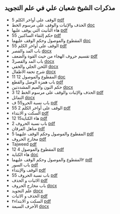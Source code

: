 ## مذكرات الشيخ شعبان علي في علم التجويد
- الوقف على أواخر الكلم 5 [pdf](الوقف_على_أواخر_الكلم_5.pdf)
- الحذف والإثبات والوقف على مرسوم الخط [doc](الحذف_والإثبات_والوقف_على_مرسوم_الخط.doc)
- هاء التأنيث التي يوقف عليها [pdf](هاء-التأنيث-التي-يوقف-عليها.pdf)
- حكم إلتقاء الساكنين 55 [pdf](حكم_إلتقاء_الساكنين_55.pdf)
- المقطوع والموصول وحكم الوقف عليهما [doc](المقطوع_والموصول_وحكم_الوقف_عليهما.doc)
- 55 الوقف على أواخر الكلم [pdf](55_الوقف_على_أواخر_الكلم.pdf)
- باب المد والقصر [docx](باب_المد_والقصر.docx)
- تقسيم حروف الهجاء من حيث القوة والضعف [pdf](تقسيم_حروف_الهجاء_من_حيث_القوة_والضعف.pdf)
- باب المد والقصر3 [docx](باب_المد_والقصر3.docx)
- اللحن الجلي والخفي [docx](اللحن_الجلي_والخفي.docx)
- شرح تحفة الاطفال [docx](شرح_تحفة_الاطفال.docx)
- المقطوع والموصول 12 11 [doc](المقطوع_والموصول_12-11.doc)
- باب همزة الوصل والقطع [pdf](باب_همزة_الوصل_والقطع.pdf)
- حكم النون والميم المشددتين [docx](حكم_النون_والميم_المشددتين.docx)
- 3  12 الحذف والإثبات والوقف على مرسوم الخط [pdf](3_-12_الحذف_والإثبات_والوقف_على_مرسوم_الخط.pdf)
- التماثل [docx](التماثل.docx)
- باب نسبة الحرو55 ف [pdf](باب_نسبة_الحرو55_ف.pdf)
- الوقف على أواخر الكلم 2 55    [pdf](الوقف_على_أواخر_الكلم_2-55_-_.pdf)
- السكت و الابتداء [pdf](السكت_و_الابتداء.pdf)
- هاء الكناية15 12  [pdf](هاء_الكناية15-12_.pdf)
- 2 باب نسبة الحروف [pdf](2_باب_نسبة_الحروف.pdf)
- مناهل الفرقان [pdf](مناهل-الفرقان.pdf)
- 5 المقطوع والموصول وحكم الوقف عليهما [pdf](5_المقطوع_والموصول_وحكم_الوقف_عليهما.pdf)
- مخارج الحروف [pdf](مخارج_الحروف.pdf)
- Tajweed [pdf](Tajweed.pdf)
- المقطوع والموصول 4 12 [pdf](المقطوع_والموصول_4-12.pdf)
- هاء الكناية [doc](هاء_الكناية.doc)
- ٢المقطوع والموصول وحكم الوقف عليهما [pdf](٢المقطوع_والموصول_وحكم_الوقف_عليهما.pdf)
- باب السور [pdf](باب_السور.pdf)
- الوقف والإبتداء [pdf](الوقف_والإبتداء.pdf)
- 55 باب نسبة الحروف [pdf](55_باب_نسبة_الحروف.pdf)
- الاثبات و الحذف [pdf](الاثبات_و_الحذف.pdf)
- باب مخارج الحروف [docx](باب_مخارج_الحروف.docx)
- علم التجويد [docx](علم_التجويد.docx)
- الحذف و الاثبات [pdf](الحذف-و-الاثبات.pdf)
- السكت و الابتداء٢ [pdf](السكت-و-الابتداء٢.pdf)
- الأحرف السبعة [docx](الأحرف_السبعة.docx)

